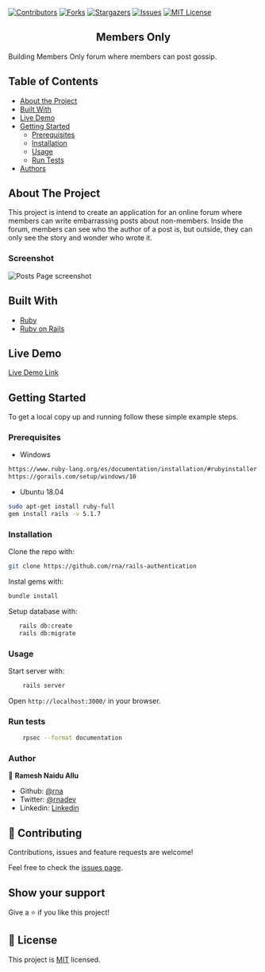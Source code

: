 
<!-- PROJECT SHIELDS -->
<!--
*** I'm using markdown "reference style" links for readability.
*** Reference links are enclosed in brackets [ ] instead of parentheses ( ).
*** See the bottom of this document for the declaration of the reference variables
*** for contributors-url, forks-url, etc. This is an optional, concise syntax you may use.
*** https://www.markdownguide.org/basic-syntax/#reference-style-links
-->

[![Contributors][contributors-shield]][contributors-url]
[![Forks][forks-shield]][forks-url]
[![Stargazers][stars-shield]][stars-url]
[![Issues][issues-shield]][issues-url]
[![MIT License][license-shield]][license-url]


<p align="center">
  <h2 class ="norse" align="center" style="@font-face {font-family: 'Norse'; src: url('/fonts/Norse.otf'); font-family:'Norse'}">Members Only</h2>
</p>

Building Members Only forum where members can post gossip.

## Table of Contents

- [About the Project](#about-the-project)
- [Built With](#built-with)
- [Live Demo](#live-demo)
- [Getting Started](#getting-started)
  * [Prerequisites](#prerequisites)
  * [Installation](#installation)
  * [Usage](#usage)
  * [Run Tests](#run-tests)
- [Authors](#authors)

<!-- - [Acknowledgements](#acknowledgements) -->

## About The Project
This project is intend to create an application for an online forum where members can write embarrassing posts about non-members. Inside the forum, members can see who the author of a post is, but outside, they can only see the story and wonder who wrote it.

### Screenshot
![Posts Page screenshot](https://i.imgur.com/VfRP5ru.jpg)

## Built With

- [Ruby](https://www.ruby-lang.org)
- [Ruby on Rails](https://rubyonrails.org/)

## Live Demo

[Live Demo Link]()

## Getting Started

To get a local copy up and running follow these simple example steps.

### Prerequisites

- Windows

```sh
https://www.ruby-lang.org/es/documentation/installation/#rubyinstaller
https://gorails.com/setup/windows/10
```

- Ubuntu 18.04

```sh
sudo apt-get install ruby-full
gem install rails -v 5.1.7
```
<!-- ### Setup -->

### Installation

Clone the repo with:

```sh
git clone https://github.com/rna/rails-authentication
```

Instal gems with:

```sh
bundle install
```

Setup database with:

```sh
   rails db:create
   rails db:migrate
```

### Usage

Start server with:

```sh
    rails server
```

Open `http://localhost:3000/` in your browser.

### Run tests

```sh
    rpsec --format documentation
```
<!-- ### Deployment -->


### Author

👤 **Ramesh Naidu Allu**

- Github: [@rna](https://github.com/rna)
- Twitter: [@rnadev](https://twitter.com/rnadev)
- Linkedin: [Linkedin](https://linkedin.com/in/rnadev)

## 🤝 Contributing

Contributions, issues and feature requests are welcome!

Feel free to check the [issues page](issues/).

## Show your support

Give a ⭐️ if you like this project!

<!-- ## Acknowledgments

- Hat tip to anyone whose code was used
- Inspiration
- etc -->

## 📝 License

This project is [MIT](lic.url) licensed.


<!-- MARKDOWN LINKS & IMAGES -->
<!-- https://www.markdownguide.org/basic-syntax/#reference-style-links -->

[contributors-shield]: https://img.shields.io/github/contributors/rna/rails-authentication.svg?style=flat-square
[contributors-url]: https://github.com/rna/rails-authentication/graphs/contributors
[forks-shield]: https://img.shields.io/github/forks/rna/rails-authentication.svg?style=flat-square
[forks-url]: https://github.com/rna/rails-authentication/network/members
[stars-shield]: https://img.shields.io/github/stars/rna/rails-authentication.svg?style=flat-square
[stars-url]: https://github.com/rna/rails-authentication/stargazers
[issues-shield]: https://img.shields.io/github/issues/rna/rails-authentication.svg?style=flat-square
[issues-url]: https://github.com/rna/rails-authentication/issues
[license-shield]: https://img.shields.io/badge/License-MIT-yellow.svg
[license-url]: https://opensource.org/licenses/MIT
